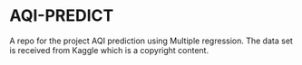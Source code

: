 # AQI-PREDICT
A repo for the project AQI prediction using Multiple regression.
The data set is received from Kaggle which is a copyright content.
